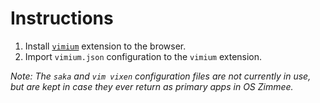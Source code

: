 # Instructions

1. Install [`vimium`](https://chrome.google.com/webstore/search/vimium) extension to the browser.
2. Import `vimium.json` configuration to the `vimium` extension.

_Note: The `saka` and `vim vixen` configuration files are not currently in use, but are kept in case they ever return as primary apps in OS Zimmee._
